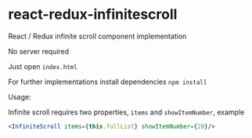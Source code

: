 # react-redux-infinitescroll
React / Redux infinite scroll component implementation
<p>No server required</p>
<p>Just open <code>index.html</code></p>
<p>For further implementations install dependencies <code>npm install</code></p>

<p>Usage:</p>
<p>Infinite scroll requires two properties, <code>items</code> and <code>showItemNumber</code>, example

```jsx
<InfiniteScroll items={this.fullList} showItemNumber={20}/>
```
</p>
